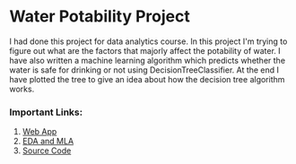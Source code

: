 # Water Potability Project
I had done this project for data analytics course. In this project I'm trying to figure out what are the factors that majorly affect the potability of water. I have also written a machine learning algorithm which predicts whether the water is safe for drinking or not using DecisionTreeClassifier. At the end I have plotted the tree to give an idea about how the decision tree algorithm works.
### Important Links:
1. [Web App](https://prasadposture-water-potability-proj-water-potability-app-zvgixo.streamlit.app/)
1. [EDA and MLA](https://github.com/prasadposture/Water-Potability-Project/blob/main/Water%20Potability.ipynb)
2. [Source Code](https://github.com/prasadposture/Water-Potability-Project/blob/main/water_potability_app.py)
